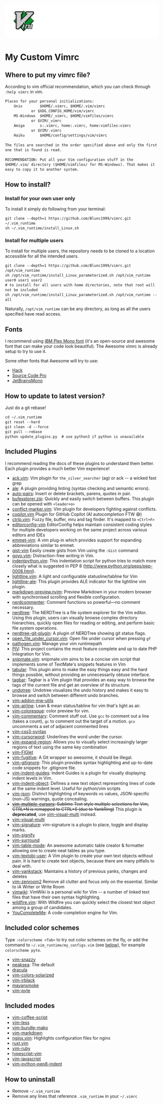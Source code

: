 # [![Vim The editor](assets/icons/VimIcon.svg)](https://www.vim.org)

# My Custom Vimrc


## Where to put my vimrc file?
According to vim official recommendation, which you can check through `:help vimrc` in vim.

	Places for your personal initializations:
		Unix		$HOME/.vimrc, $HOME/.vim/vimrc
				or $XDG_CONFIG_HOME/vim/vimrc
		MS-Windows	$HOME/_vimrc, $HOME/vimfiles/vimrc
				or $VIM/_vimrc
		Amiga		s:.vimrc, home:.vimrc, home:vimfiles:vimrc
				or $VIM/.vimrc
		Haiku		$HOME/config/settings/vim/vimrc

	The files are searched in the order specified above and only the first
	one that is found is read.

	RECOMMENDATION: Put all your Vim configuration stuff in the $HOME/.vim/ directory ($HOME/vimfiles/ for MS-Windows). That makes it easy to copy it to another system.


## How to install?
### Install for your own user only
To install it simply do following from your terminal:

	git clone --depth=1 https://github.com/Blunc1999/vimrc.git ~/.vim_runtime
	sh ~/.vim_runtime/install_Linux.sh

### Install for multiple users
To install for multiple users, the repository needs to be cloned to a location accessible for all the intended users.

	git clone --depth=1 https://github.com/Blunc1999/vimrc.git /opt/vim_runtime
	sh /opt/vim_runtime/install_Linux_parameterized.sh /opt/vim_runtime user0 user1 user2
	# to install for all users with home directories, note that root will not be included
	sh /opt/vim_runtime/install_Linux_parameterized.sh /opt/vim_runtime --all
	
Naturally, `/opt/vim_runtime` can be any directory, as long as all the users specified have read access.


## Fonts

I recommend using [IBM Plex Mono font](https://github.com/IBM/plex) (it's an open-source and awesome font that can make your code look beautiful). The Awesome vimrc is already setup to try to use it.

Some other fonts that Awesome will try to use:

* [Hack](http://sourcefoundry.org/hack/)
* [Source Code Pro](https://adobe-fonts.github.io/source-code-pro/)
* [JetBrainsMono](https://github.com/JetBrains/JetBrainsMono/)


## How to update to latest version?

Just do a git rebase!


    cd ~/.vim_runtime
    git reset --hard
    git clean -d --force
    git pull --rebase
    python update_plugins.py  # use python3 if python is unavailable


## Included Plugins

I recommend reading the docs of these plugins to understand them better. Each plugin provides a much better Vim experience!

* [ack.vim](https://github.com/mileszs/ack.vim): Vim plugin for `the_silver_searcher` (ag) or ack -- a wicked fast grep
* [ale](https://github.com/dense-analysis/ale): A plugin providing linting (syntax checking and semantic errors).
* [auto-pairs](https://github.com/jiangmiao/auto-pairs): Insert or delete brackets, parens, quotes in pair.
* [bufexplorer.zip](https://github.com/vim-scripts/bufexplorer.zip): Quickly and easily switch between buffers. This plugin can be opened with `<leader+o>`
* [conflict-marker.vim](https://github.com/rhysd/conflict-marker.vim): Vim plugin for developers fighting against conflicts.
* [copilot.vim](https://github.com/github/copilot.vim) Plugin for GitHub Copilot (AI autocompletion FTW 😅)
* [ctrlp.vim](https://github.com/ctrlpvim/ctrlp.vim): Fuzzy file, buffer, mru and tag finder. It's mapped to `<Ctrl+F>`
* [editorconfig-vim](https://github.com/editorconfig/editorconfig-vim) EditorConfig helps maintain consistent coding styles for multiple developers working on the same project across various editors and IDEs
* [emmet-vim](https://github.com/mattn/emmet-vim): A vim plug-in which provides support for expanding abbreviations similar to emmet.
* [gist-vim](https://github.com/mattn/gist-vim) Easily create gists from Vim using the `:Gist` command
* [goyo.vim](https://github.com/junegunn/goyo.vim): Distraction-free writing in Vim.
* [indentpython.vim](https://github.com/vim-scripts/indentpython.vim): This indentation script for python tries to match more closely what is suggested in PEP 8 (http://www.python.org/peps/pep-0008.html).
* [lightline.vim](https://github.com/itchyny/lightline.vim): A light and configurable statusline/tabline for Vim
* [lightline-ale](https://github.com/maximbaz/lightline-ale): This plugin provides ALE indicator for the lightline vim plugin.
* [markdown-preview.nvim](https://github.com/iamcco/markdown-preview.nvim): Preview Markdown in your modern browser with synchronised scrolling and flexible configuration.
* [nerdcommenter](https://github.com/scrooloose/nerdcommenter): Comment functions so powerful—no comment necessary.
* [nerdtree](https://github.com/preservim/nerdtree): The NERDTree is a file system explorer for the Vim editor. Using this plugin, users can visually browse complex directory hierarchies, quickly open files for reading or editing, and perform basic file system operations.
* [nerdtree-git-plugin](https://github.com/Xuyuanp/nerdtree-git-plugin): A plugin of NERDTree showing git status flags. 
* [open_file_under_cursor.vim](https://github.com/amix/open_file_under_cursor.vim): Open file under cursor when pressing `gf`
* [pathogen.vim](https://github.com/tpope/vim-pathogen): Manage your vim runtimepath 
* [PIV](https://github.com/spf13/PIV): This project contains the most feature complete and up to date PHP Integration for Vim.
* [snipmate.vim](https://github.com/garbas/vim-snipmate): snipmate.vim aims to be a concise vim script that implements some of TextMate's snippets features in Vim
* [tabular](https://github.com/godlygeek/tabular): This plugin aims to make the easy things easy and the hard things possible, without providing an unnecessarily obtuse interface.
* [tagbar](https://github.com/preservim/tagbar): Tagbar is a Vim plugin that provides an easy way to browse the tags of the current file and get an overview of its structure.
* [undotree](https://github.com/mbbill/undotree): Undotree visualizes the undo history and makes it easy to browse and switch between different undo branches.
* [vim-addon-mw-utils](https://github.com/MarcWeber/vim-addon-mw-utils)
* [vim-airline](https://github.com/vim-airline/vim-airline): Lean & mean status/tabline for vim that's light as air.
* [vim-coloresque](https://github.com/gko/vim-coloresque): color preview for vim.
* [vim-commentary](https://github.com/tpope/vim-commentary): Comment stuff out.  Use `gcc` to comment out a line (takes a count), `gc` to comment out the target of a motion. `gcu` uncomments a set of adjacent commented lines
* [vim-css3-syntax](https://github.com/hail2u/vim-css3-syntax)
* [vim-cursorword](https://github.com/itchyny/vim-cursorword): Underlines the word under the cursor.
* [vim-expand-region](https://github.com/terryma/vim-expand-region): Allows you to visually select increasingly larger regions of text using the same key combination
* [vim-FIGlet](https://github.com/fadein/vim-FIGlet)
* [vim-fugitive](https://github.com/tpope/vim-fugitive): A Git wrapper so awesome, it should be illegal.
* [vim-gitignore](https://github.com/gisphm/vim-gitignore): This plugin provides syntax highlighting and up-to-date code snippets for .gitignore file.
* [vim-indent-guides](https://github.com/preservim/vim-indent-guides): Indent Guides is a plugin for visually displaying indent levels in Vim.
* [vim-indent-object](https://github.com/michaeljsmith/vim-indent-object): Defines a new text object representing lines of code at the same indent level. Useful for python/vim scripts
* [vim-json](https://github.com/elzr/vim-json): Distinct highlighting of keywords vs values, JSON-specific (non-JS) warnings, quote concealing.
* ~~[vim-multiple-cursors](https://github.com/terryma/vim-multiple-cursors): Sublime Text style multiple selections for Vim, CTRL+N is remapped to CTRL+S (due to YankRing)~~ This plugin is **deprecated**, use [vim-visual-multi](https://github.com/mg979/vim-visual-multi) instead.
* [vim-visual-multi](https://github.com/mg979/vim-visual-multi)
* [vim-signature](https://github.com/kshenoy/vim-signature): vim-signature is a plugin to place, toggle and display marks.
* [vim-signify](https://github.com/mhinz/vim-signify)
* [vim-surround](https://github.com/tpope/vim-surround)
* [vim-table-mode](https://github.com/dhruvasagar/vim-table-mode): An awesome automatic table creator & formatter allowing one to create neat tables as you type.
* [vim-textobj-user](https://github.com/kana/vim-textobj-user): A Vim plugin to create your own text objects without pain. It is hard to create text objects, because there are many pitfalls to deal with.
* [vim-yankstack](https://github.com/maxbrunsfeld/vim-yankstack): Maintains a history of previous yanks, changes and deletes
* [vim-zenroom2](https://github.com/amix/vim-zenroom2) Remove all clutter and focus only on the essential. Similar to iA Writer or Write Room
* [vimwiki](https://github.com/vimwiki/vimwiki): VimWiki is a personal wiki for Vim -- a number of linked text files that have their own syntax highlighting.
* [wildfire.vim](https://github.com/gcmt/wildfire.vim): With Wildfire you can quickly select the closest text object among a group of candidates.
* [YouCompleteMe](https://github.com/Valloric/YouCompleteMe): A code-completion engine for Vim.


## Included color schemes

Type `:colorscheme <Tab>` to try out color schemes on the fly,
or add the command to `~/.vim_runtime/my_configs.vim` (see [below](#how-to-include-your-own-stuff)),
for example `colorscheme pyte`.

* [vim-snazzy](https://github.com/connorholyday/vim-snazzy)
* [peaksea](https://github.com/vim-scripts/peaksea): The default
* [dracula](https://github.com/dracula/vim)
* [vim-colors-solarized](https://github.com/altercation/vim-colors-solarized)
* [vim-irblack](https://github.com/wgibbs/vim-irblack)
* [mayansmoke](https://github.com/vim-scripts/mayansmoke)
* [vim-pyte](https://github.com/therubymug/vim-pyte)


## Included modes

* [vim-coffee-script](https://github.com/kchmck/vim-coffee-script)
* [vim-less](https://github.com/groenewege/vim-less)
* [vim-bundle-mako](https://github.com/sophacles/vim-bundle-mako)
* [vim-markdown](https://github.com/preservim/vim-markdown)
* [nginx.vim](https://github.com/vim-scripts/nginx.vim): Highlights configuration files for nginx
* [rust.vim](https://github.com/rust-lang/rust.vim)
* [vim-ruby](https://github.com/vim-ruby/vim-ruby)
* [typescript-vim](https://github.com/leafgarland/typescript-vim)
* [vim-javascript](https://github.com/pangloss/vim-javascript)
* [vim-python-pep8-indent](https://github.com/Vimjas/vim-python-pep8-indent)


## How to uninstall

* Remove `~/.vim_runtime`
* Remove any lines that reference `.vim_runtime` in your `~/.vimrc`